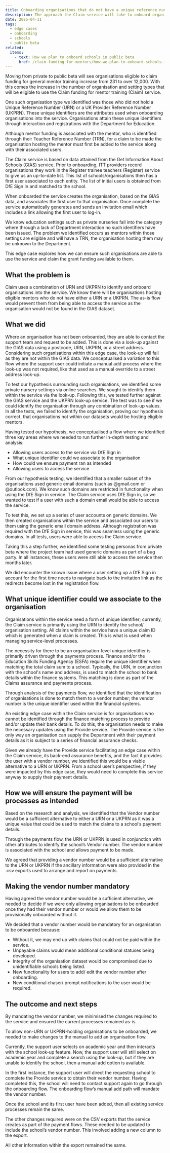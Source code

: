 ```yaml
---
title: Onboarding organisations that do not have a unique reference number (URN)
description: The approach the Claim service will take to onboard organisations that do not have a unique reference number (URN) from Get information about schools (GIAS)
date: 2025-04-11
tags:
  - edge cases
  - onboarding
  - schools
  - public beta
related:
  items:
    - text: How we plan to onboard schools in public beta
      href: /claim-funding-for-mentors/how-we-plan-to-onboard-schools-in-public-beta/
---
```


Moving from private to public beta will see organisations eligible to claim funding for general mentor training increase from 231 to over 12,000. With this comes the increase in the number of organisation and setting types that will be eligible to use the Claim funding for mentor training (Claim) service. 

One such organisation type we identified was those who did not hold a Unique Reference Number (URN) or a UK Provider Reference Number (UKPRN). These unique identifiers are the attributes used when onboarding organisations into the service. Organisations attain these unique identifiers through interaction and registrations with the Department for Education.  

Although mentor funding is associated with the mentor, who is identified through their Teacher Reference Number (TRN), for a claim to be made the organisation hosting the mentor must first be added to the service along with their associated users. 

The  Claim service is based on data attained from the Get Information About Schools (GIAS) service. Prior to onboarding, ITT providers record organisations they work in the Register trainee teachers (Register) service to give us an up-to-date list. This list of schools/organisations then has a first user associated to each entity. The list of initial users is obtained from DfE Sign In and matched to the school. 

When onboarded the service creates the organisation, based on the GIAS data, and associates the first user to that organisation. Once complete the service automatically generates and sends an invitation email which includes a link allowing the first user to log-in. 

We know education settings such as private nurseries fall into the category where through a lack of Department interaction no such identifiers have been issued. The problem we identified occurs as mentors within those settings are eligible and will have a TRN, the organisation hosting them may be unknown to the Department. 

This edge case explores how we can ensure such organisations are able to use the service and claim the grant funding available to them. 

## What the problem is

Claim uses a combination of URN and UKPRN to identify and onboard organisations into the service. We know there will be organisations hosting eligible mentors who do not have either a URN or a UKPRN. The as-is flow would prevent them from being able to access the service as the organisation would not be found in the GIAS dataset. 

## What we did 

Where an organisation has not been onboarded, they are able to contact the support team and request to be added. This is done via a look-up against the GIAS data using a postcode, URN, UKPRN, or a street address. Considering such organisations within this edge case, the look-up will fail as they are not within the GIAS data. We conceptualised a variation to this flow where the support user could initiate a manual add process where the look-up was not required, like that used as a manual override to a street address look-up. 

To test our hypothesis surrounding such organisations, we identified some private nursery settings via online searches. We sought to identify them within the service via the look-up. Following this, we tested further against the GIAS service and the UKPRN look-up service. The test was to see if we could identify the organisation through any combination of look-up values. In all the tests, we failed to identify the organisation, proving our hypothesis correct, that organisations not within our datasets would be hosting eligible mentors.  

Having tested our hypothesis, we conceptualised a flow where we identified three key areas where we needed to run further in-depth testing and analysis: 

- Allowing users access to the service via DfE Sign in 
- What unique identifier could we associate to the organisation 
- How could we ensure payment ran as intended 
- Allowing users to access the service
  
From our hypothesis testing, we identified that a smaller subset of the organisations used generic email domains (such as @gmail.com or @outlook.com). We know such domains are restricted in functionality when using the DfE Sign in service. The Claim service uses DfE Sign in, so we wanted to test if a user with such a domain email would be able to access the service. 

To test this, we set up a series of user accounts on generic domains. We then created organisations within the service and associated our users to them using the generic email domain address. Although registration was required with the DfE Sign in service, this was seamless using the generic domains. In all tests, users were able to access the Claim service. 

Taking this a step further, we identified some testing personas from private beta where the project team had used generic domains as part of a bug party. In all instances, these users were still able to access the service then months later. 

We did encounter the known issue where a user setting up a DfE Sign in account for the first time needs to navigate back to the invitation link as the redirects become lost in the registration flow.

## What unique identifier could we associate to the organisation 

Organisations within the service need a form of unique identifier; currently, the Claim service is primarily using the URN to identify the school/ organisation setting. All claims within the service have a unique claim ID which is generated when a claim is created. This is what is used when managing service-level processes. 

The necessity for there to be an organisation-level unique identifier is primarily driven through the payments process. Finance and/or the Education Skills Funding Agency (ESFA) require the unique identifier when matching the total claim sum to a school. Typically, the URN, in conjunction with the school's name and address, is used to match the school to bank details within the finance systems. This matching is done as part of the Claims assurance and payments process. 

Through analysis of the payments flow, we identified that the identification of organisations is done to match them to a vendor number; the vendor number is the unique identifier used within the financial systems.  

An existing edge case within the Claim service is for organisations who cannot be identified through the finance matching process to provide and/or update their bank details. To do this, the organisation needs to make the necessary updates using the Provide service. The Provide service is the only way an organisation can supply the Department with their payment details as it is subject to a series of financial assurance checks. 

Given we already have the Provide service facilitating an edge case within the Claim service, its back-end assurance benefits, and the fact it provides the user with a vendor number, we identified this would be a viable alternative to a URN or UKPRN. From a school user’s perspective, if they were impacted by this edge case, they would need to complete this service anyway to supply their payment details.  

## How we will ensure the payment will be processes as intended

Based on the research and analysis, we identified that the Vendor number would be a sufficient alternative to either a URN or a UKPRN as it was a unique value that could be used to match the claims to a school’s payment details. 

Through the payments flow, the URN or UKPRN is used in conjunction with other attributes to identify the school’s Vendor number. The vendor number is associated with the school and allows payment to be made.

We agreed that providing a vendor number would be a sufficient alternative to the URN or UKPRN if the ancillary information were also provided in the .csv exports used to arrange and report on payments. 

## Making the vendor number mandatory 

Having agreed the vendor number would be a sufficient alternative, we needed to decide if we were only allowing organisations to be onboarded once they had their vendor number or would we allow them to be provisionally onboarded without it. 

We decided that a vendor number would be mandatory for an organisation to be onboarded because: 

- Without it, we may end up with claims that could not be paid within the service. 
- Unpayable claims would mean additional conditional statuses being developed. 
- Integrity of the organisation dataset would be compromised due to unidentifiable schools being listed. 
- New functionality for users to add/ edit the vendor number after onboarding. 
- New conditional chaser/ prompt notifications to the user would be required.

## The outcome and next steps

By mandating the vendor number, we minimised the changes required to the service and ensured the current processes remained as-is.  

To allow non-URN or UKPRN-holding organisations to be onboarded, we needed to make changes to the manual to add an organisation flow. 

Currently, the support user selects on academic year and then interacts with the school look-up feature. Now, the support user will still select on academic year and complete a search using the look-up, but if they are unable to identify the school, then a manual add option is available. 

In the first instance, the support user will direct the requesting school to complete the Provide service to obtain their vendor number. Having completed this, the school will need to contact support again to go through the onboarding flow. The onboarding flow’s manual add path will mandate the vendor number. 

Once the school and its first user have been added, then all existing service processes remain the same. 

The other changes required were on the CSV exports that the service creates as part of the payment flows. These needed to be updated to include the school’s vendor number. This involved adding a new column to the export. 

All other information within the export remained the same. 
